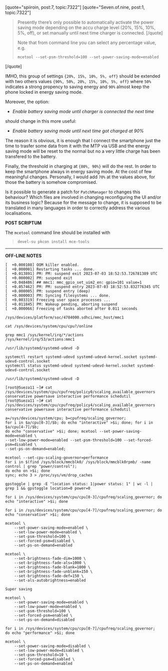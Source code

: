 [quote="spiiroin, post:7, topic:7322"]
[quote="Seven.of.nine, post:1, topic:7322"]
> Presently there’s only possible to automatically activate the power saving mode depending on the accu charge level (20%, 15%, 10%, 5%, off), or set manually until next time charger is connected.
> [/quote]
>
>
>
> Note that from command line you can select any percentage value, e.g.
>
>
>
>
>
> ```
> mcetool --set-psm-threshold=100 --set-power-saving-mode=enabled
> ```
[/quote]

IMHO, this group of settings `{20%, 15%, 10%, 5%, off}` should be extended with two others values `{90%, 50%, 20%, 15%, 10%, 5%, off}` where `50%` indicates a strong propency to saving energy and `90%` almost keep the phone locked in energy saving mode.

Moreover, the option:

* *Enable battery saving mode until charger is connected the next time*

should change in this more useful:

* *Enable battery saving mode until next time got charged at 90%*

The reason it is obvious, it is enough that I connect the smartphone just the time to trasfer some data from it with the MTP via USB and the energy saving mode will be reset to the normal but no a very little charge has been transfered to the battery.

Finally, the threshold in charging at `{80%, 90%}` will do the rest. In order to keep the smartphone always in energy saving mode. At the cost of few meaningful changes. Personally, I would add `70%` at the values above, for those the battery is somehow compromised.

Is it possible to generate a patch for `PatchManager` to changes this behaviour? Which files are involved in changing reconfiguring the UI and/or its business logic? Because for the message to change, it is supposed to be translated in many languages in order to correctly address the various localisations.

**POST SCRIPTUM**

The `mcetool` command line should be installed with

> `devel-su pkcon install mce-tools`

---

**OFF-LINE NOTES**

```
[  +0.000108] OOM killer enabled.
[  +0.000001] Restarting tasks ... done.
[  +0.013891] PM: PM: suspend exit 2023-07-03 18:52:53.726781389 UTC
[  +0.000002] PM: suspend exit
[  +0.048486] ## mmc1: mmc_gpio_set_uim2_en: gpio=101 value=1
[  +0.057462] PM: PM: suspend entry 2023-07-03 18:52:53.832776345 UTC
[  +0.000005] PM: suspend entry (deep)
[  +0.000003] PM: Syncing filesystems ... done.
[  +0.003319] Freezing user space processes ... 
[  +0.011845] PM: Wakeup pending, aborting suspend
[  +0.000066] Freezing of tasks aborted after 0.011 seconds

/sys/devices/platform/soc/4784000.sdhci/mmc_host/mmc1

cat /sys/devices/system/cpu/cpu?/online 

grep mmc1 /sys/kernel/irq/*/actions
/sys/kernel/irq/53/actions:mmc1

/usr/lib/systemd/systemd-udevd -D

systemctl restart systemd-udevd systemd-udevd-kernel.socket systemd-udevd-control.socket
systemctl status systemd-udevd systemd-udevd-kernel.socket systemd-udevd-control.socket

/usr/lib/systemd/systemd-udevd -D

[root@Sueza11 ~]# cat  /sys/devices/system/cpu/cpufreq/policy0/scaling_available_governors
conservative powersave interactive performance schedutil 
[root@Sueza11 ~]# cat  /sys/devices/system/cpu/cpufreq/policy4/scaling_available_governors
conservative powersave interactive performance schedutil

a=/sys/devices/system/cpu; b=cpufreq/scaling_governor;
for i in $a/cpu[0-3]/$b; do echo "interactive" >$i; done; for i in $a/cpu[4-7]/$b;
do echo "conservative" >$i; done; mcetool --set-power-saving-mode=enabled \
--set-low-power-mode=enabled --set-psm-threshold=100 --set-forced-psm=disabled \
--set-ps-on-demand=enabled;

mcetool --set-cpu-scaling-governor=performance
for i in $(find /sys/block/mmcblk0/ /sys/block/mmcblk0rpmb/ -name control | grep "power/control");
do echo on >$i; done
sync; echo 3 > /proc/sys/vm/drop_caches

gpstoggle | grep -E "location status: 1|power status: 1" | wc -l | grep 1 && gpstoggle location=0 power=0

for i in /sys/devices/system/cpu/cpu[0-3]/cpufreq/scaling_governor; do echo "interactive" >$i; done

for i in /sys/devices/system/cpu/cpu[4-7]/cpufreq/scaling_governor; do echo "conservative" >$i; done

mcetool \
	--set-power-saving-mode=enabled \
	--set-low-power-mode=enabled \
	--set-psm-threshold=100 \
	--set-forced-psm=disabled \
	--set-ps-on-demand=enabled

mcetool \
	--set-brightness-fade-dim=1000 \
	--set-brightness-fade-als=1000 \
	--set-brightness-fade-blank=1000 \
	--set-brightness-fade-unblank=150 \
	--set-brightness-fade-def=150 \
	--set-als-autobrightness=enabled
	
Super saving

mcetool \
	--set-power-saving-mode=enabled \
	--set-low-power-mode=enabled \
	--set-psm-threshold=100 \
	--set-forced-psm=enabled \
	--set-ps-on-demand=disabled
	
for i in /sys/devices/system/cpu/cpu[0-7]/cpufreq/scaling_governor;
do echo "performance" >$i; done

mcetool \
	--set-power-saving-mode=disabled \
	--set-low-power-mode=disabled \
	--set-psm-threshold=10 \
	--set-forced-psm=disabled \
	--set-ps-on-demand=enabled
```
